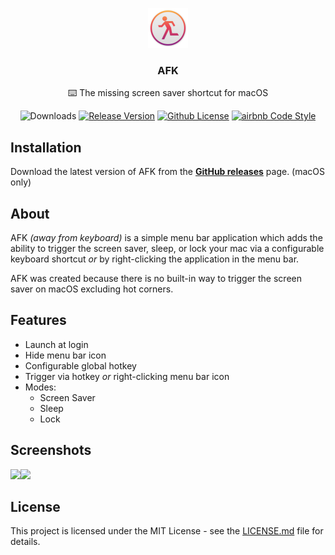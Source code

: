 <p align="center">
    <img src="./screenshots/icon@2x.png" height="64">
    <h3 align="center">AFK</h3>
    <p align="center">⌨️ The missing screen saver shortcut for macOS<p>
    <p align="center">
      <img src="https://img.shields.io/github/downloads/jamieweavis/afk/total.svg" alt="Downloads">
      <a href="https://github.com/jamieweavis/afk/releases"><img src="https://img.shields.io/github/release/jamieweavis/afk.svg" alt="Release Version"></a>
      <a href="https://raw.githubusercontent.com/jamieweavis/afk/master/LICENSE.md"><img src="https://img.shields.io/badge/license-MIT-blue.svg" alt="Github License"></a>
      <a href="https://github.com/airbnb/javascript"><img src="https://img.shields.io/badge/codestyle-airbnb-fd5c63.svg" alt="airbnb Code Style"></a>
    </p>
</p>

## Installation

Download the latest version of AFK from the **[GitHub releases](https://github.com/jamieweavis/afk/releases)** page. (macOS only)

## About

AFK *(away from keyboard)* is a simple menu bar application which adds the ability to trigger the screen saver, sleep, or lock your mac via a configurable keyboard shortcut *or* by right-clicking the application in the menu bar.

AFK was created because there is no built-in way to trigger the screen saver on macOS excluding hot corners.

## Features

* Launch at login
* Hide menu bar icon
* Configurable global hotkey
* Trigger via hotkey *or* right-clicking menu bar icon
* Modes:
  * Screen Saver
  * Sleep
  * Lock

## Screenshots

<img src="https://github.com/jamieweavis/afk/raw/master/screenshots/menubar.png" width="380"><img src="https://github.com/jamieweavis/afk/raw/master/screenshots/preferences.png" width="380">

## License

This project is licensed under the MIT License - see the [LICENSE.md](LICENSE.md) file for details.
